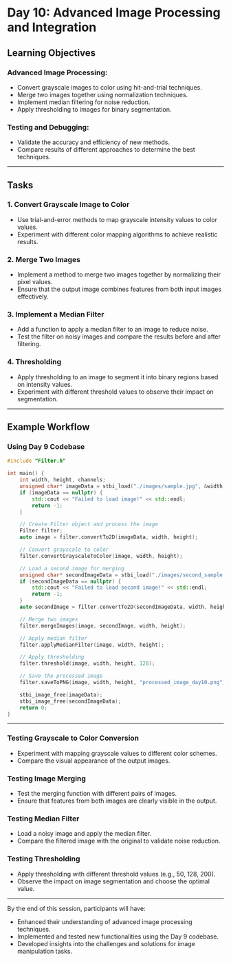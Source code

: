 # Day 10: Advanced Image Processing and Integration

## Learning Objectives

### Advanced Image Processing:
- Convert grayscale images to color using hit-and-trial techniques.
- Merge two images together using normalization techniques.
- Implement median filtering for noise reduction.
- Apply thresholding to images for binary segmentation.

### Testing and Debugging:
- Validate the accuracy and efficiency of new methods.
- Compare results of different approaches to determine the best techniques.

---

## Tasks

### 1. **Convert Grayscale Image to Color**
- Use trial-and-error methods to map grayscale intensity values to color values.
- Experiment with different color mapping algorithms to achieve realistic results.

### 2. **Merge Two Images**
- Implement a method to merge two images together by normalizing their pixel values.
- Ensure that the output image combines features from both input images effectively.

### 3. **Implement a Median Filter**
- Add a function to apply a median filter to an image to reduce noise.
- Test the filter on noisy images and compare the results before and after filtering.

### 4. **Thresholding**
- Apply thresholding to an image to segment it into binary regions based on intensity values.
- Experiment with different threshold values to observe their impact on segmentation.

---

## Example Workflow

### Using Day 9 Codebase
```cpp
#include "Filter.h"

int main() {
    int width, height, channels;
    unsigned char* imageData = stbi_load("./images/sample.jpg", &width, &height, &channels, 3);
    if (imageData == nullptr) {
        std::cout << "Failed to load image!" << std::endl;
        return -1;
    }

    // Create Filter object and process the image
    Filter filter;
    auto image = filter.convertTo2D(imageData, width, height);

    // Convert grayscale to color
    filter.convertGrayscaleToColor(image, width, height);

    // Load a second image for merging
    unsigned char* secondImageData = stbi_load("./images/second_sample.jpg", &width, &height, &channels, 3);
    if (secondImageData == nullptr) {
        std::cout << "Failed to load second image!" << std::endl;
        return -1;
    }
    auto secondImage = filter.convertTo2D(secondImageData, width, height);

    // Merge two images
    filter.mergeImages(image, secondImage, width, height);

    // Apply median filter
    filter.applyMedianFilter(image, width, height);

    // Apply thresholding
    filter.threshold(image, width, height, 128);

    // Save the processed image
    filter.saveToPNG(image, width, height, "processed_image_day10.png");

    stbi_image_free(imageData);
    stbi_image_free(secondImageData);
    return 0;
}
```

---

### Testing Grayscale to Color Conversion
- Experiment with mapping grayscale values to different color schemes.
- Compare the visual appearance of the output images.

### Testing Image Merging
- Test the merging function with different pairs of images.
- Ensure that features from both images are clearly visible in the output.

### Testing Median Filter
- Load a noisy image and apply the median filter.
- Compare the filtered image with the original to validate noise reduction.

### Testing Thresholding
- Apply thresholding with different threshold values (e.g., 50, 128, 200).
- Observe the impact on image segmentation and choose the optimal value.

---

By the end of this session, participants will have:
- Enhanced their understanding of advanced image processing techniques.
- Implemented and tested new functionalities using the Day 9 codebase.
- Developed insights into the challenges and solutions for image manipulation tasks.

